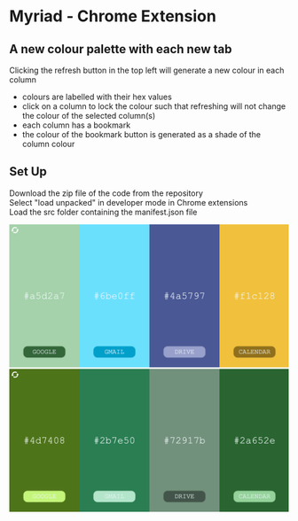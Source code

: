 # Myriad - Chrome Extension

## A new colour palette with each new tab

Clicking the refresh button in the top left will generate a new colour in each column
- colours are labelled with their hex values 
- click on a column to lock the colour such that refreshing will not change the colour of the selected column(s)
- each column has a bookmark 
- the colour of the bookmark button is generated as a shade of the column colour


## Set Up
Download the zip file of the code from the repository  
Select "load unpacked" in developer mode in Chrome extensions  
Load the src folder containing the manifest.json file  

![Extension Screenshot](https://github.com/sillyyilly/Myriad/blob/feae117db8c35b2a6510e33e5f7b3b2d37a6ab03/src/images/Myriad.png)  
![Extension Screenshot](https://github.com/sillyyilly/Myriad/blob/feae117db8c35b2a6510e33e5f7b3b2d37a6ab03/src/images/Myriad(1).png)
